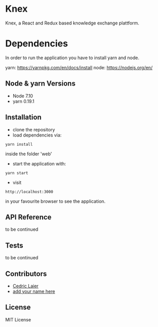 # Knex

Knex, a React and Redux based knowledge exchange plattform.

# Dependencies

In order to run the application you have to install yarn and node.

yarn: https://yarnpkg.com/en/docs/install
node: https://nodejs.org/en/

## Node & yarn Versions
- Node 7.10
- yarn 0.19.1

## Installation
- clone the repository
- load dependencies via:

```
yarn install
```
inside the folder 'web'


- start the application with:
```
yarn start
```

- visit
```
http://localhost:3000
```
in your favourite browser to see the application.

## API Reference
to be continued

## Tests
to be continued

## Contributors
- [Cedric Laier](https://github.com/Rintel)
- [add your name here](https://github.com)

## License
MIT License
